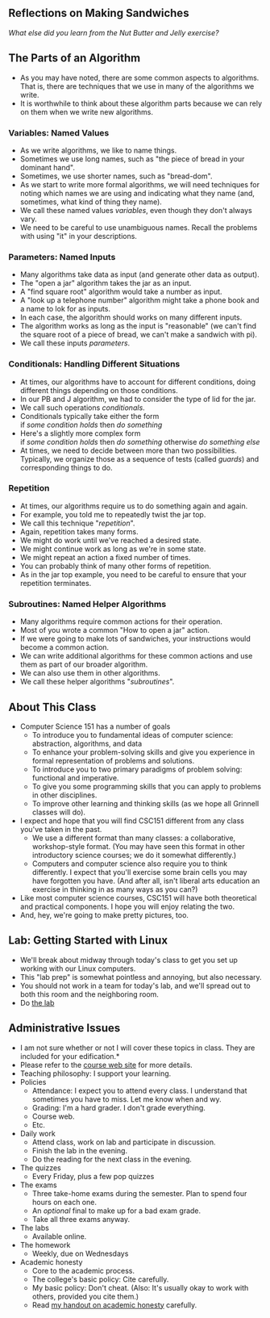 Reflections on Making Sandwiches
--------------------------------

*What else did you learn from the Nut Butter and Jelly exercise?*

The Parts of an Algorithm
-------------------------

* As you may have noted, there are some common aspects to algorithms.
  That is, there are techniques that we use in many of the algorithms
  we write.  
* It is worthwhile to think about these algorithm parts
  because we can rely on them when we write new algorithms. 

### Variables: Named Values

* As we write algorithms, we like to name things.  
* Sometimes we use long names, such as "the piece of bread in 
  your dominant hand".
* Sometimes, we use shorter names, such as "bread-dom".  
* As we start to write more formal algorithms, we will need
  techniques for noting which names we are using and indicating
  what they name (and, sometimes, what kind of thing they name).
* We call these named values *variables*, even though they
  don't always vary.
* We need to be careful to use unambiguous names.  Recall the 
  problems with using "it" in your descriptions.

### Parameters: Named Inputs

* Many algorithms take data as input (and generate other data
  as output).
* The "open a jar" algorithm takes the jar as an input.
* A "find square root" algorithm would take a number as input.
* A "look up a telephone number" algorithm might take a phone
  book and a name to lok for as inputs.
* In each case, the algorithm should works on many different inputs.
* The algorithm works as long as the input is
  "reasonable" (we can't find the square root of a piece of bread,
  we can't make a sandwich with pi).
* We call these inputs *parameters*.

### Conditionals: Handling Different Situations

* At times, our algorithms have to account for different conditions, doing
  different things depending on those conditions.  
* In our PB and J algorithm, we had to consider the type of lid for the jar.
* We call such operations *conditionals*.  
* Conditionals typically take either the form <br>
  if *some condition holds* then *do something*
* Here's a slightly more complex form <br>
  if *some condition holds* then *do something* otherwise
  *do something else*
* At times, we need to decide between more than two possibilities.
  Typically, we organize those as a sequence of tests (called *guards*)
  and corresponding things to do.

### Repetition

* At times, our algorithms require us to do something again and again.
* For example, you told me to repeatedly twist the jar top.
* We call this technique "*repetition*".  
* Again, repetition takes many forms.  
* We might do work until we've reached a desired state.
* We might continue work as long as we're in some state.
* We might repeat an action a fixed number of times.
* You can probably think of many other forms of repetition.
* As in the jar top example, you need to be careful to ensure that your
  repetition terminates.

### Subroutines: Named Helper Algorithms

* Many algorithms require common actions for their operation.  
* Most of you wrote a common "How to open a jar" action.
* If we were going to make lots of sandwiches, your instructions would
  become a common action.
* We can write additional algorithms for these common actions and 
  use them as part of our broader algorithm.  
* We can also use them in other algorithms.
* We call these helper algorithms "*subroutines*".

About This Class
----------------

* Computer Science 151 has a number of goals
    * To introduce you to fundamental ideas of computer science: abstraction,
      algorithms, and data
    * To enhance your problem-solving skills and give you experience
      in formal representation of problems and solutions.
    * To introduce you to two primary paradigms of problem solving:
      functional and imperative.
    * To give you some programming skills that you can apply to problems
      in other disciplines.
    * To improve other learning and thinking skills (as we hope all
      Grinnell classes will do).
* I expect and hope that you will find CSC151 different from any class
  you've taken in the past.
    * We use a different format than many classes: a collaborative,
      workshop-style format.  (You may have seen this format in other
      introductory science courses; we do it somewhat differently.)
    * Computers and computer science also require you to think differently.
      I expect that you'll exercise some brain cells you may have forgotten
      you have.  (And after all, isn't liberal arts education an exercise
      in thinking in as many ways as you can?)
* Like most computer science courses, CSC151 will have both theoretical
  and practical components.  I hope you will enjoy relating the two.
* And, hey, we're going to make pretty pictures, too.

Lab: Getting Started with Linux
-------------------------------

* We'll break about midway through today's class to get you set up
  working with our Linux computers.
* This "lab prep" is somewhat pointless and annoying, but also necessary.
* You should not work in a team for today's lab, and we'll spread out
  to both this room and the neighboring room.
* Do [the lab](../Labs/linux-lab.html)

Administrative Issues
---------------------

* I am not sure whether or not I will cover these topics in class.
  They are included for your edification.*
* Please refer to the [course web site](../home/) for more details.  
* Teaching philosophy: I support your learning.
* Policies
    * Attendance: I expect you to attend every class.  I understand that
      sometimes you have to miss.  Let me know when and wy.
    * Grading: I'm a hard grader.  I don't grade everything.
    * Course web.
    * Etc.
* Daily work
    * Attend class, work on lab and participate in discussion.
    * Finish the lab in the evening.
    * Do the reading for the next class in the evening.
* The quizzes
    * Every Friday, plus a few pop quizzes
* The exams
    * Three take-home exams during the semester.  Plan to spend
      four hours on each one.
    * An *optional* final to make up for a bad exam grade.
    * Take all three exams anyway.
* The labs
    * Available online. 
* The homework
    * Weekly, due on Wednesdays
* Academic honesty
    * Core to the academic process.
    * The college's basic policy: Cite carefully.
    * My basic policy: Don't cheat.  (Also: It's usually okay to work with
      others, provided you cite them.)
    * Read [my handout on academic honesty](../Handouts/academic-honesty.html)
      carefully.

